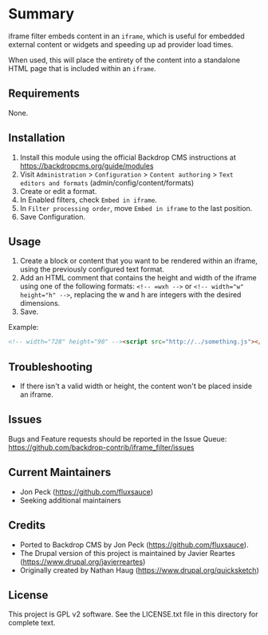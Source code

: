 # Summary

iframe filter embeds content in an `iframe`, which is useful for embedded
external content or widgets and speeding up ad provider load times.

When used, this will place the entirety of the content into a standalone HTML
page that is included within an `iframe`.

## Requirements

None.

## Installation

1. Install this module using the official Backdrop CMS instructions at
   https://backdropcms.org/guide/modules
2. Visit `Administration` > `Configuration` > `Content authoring` >
   `Text editors and formats` (admin/config/content/formats)
3. Create or edit a format.
4. In Enabled filters, check `Embed in iframe`.
5. In `Filter processing order`, move `Embed in iframe` to the last position.
6. Save Configuration.
  
## Usage

1. Create a block or content that you want to be rendered within an iframe,
   using the previously configured text format.
2. Add an HTML comment that contains the height and width of the iframe using
   one of the following formats: `<!-- =wxh -->` or
   `<!-- width="w" height="h" -->`, replacing the w and h are integers with the
   desired dimensions.
3. Save.

Example:

```html
<!-- width="728" height="90" --><script src="http://../something.js"></script>
```

## Troubleshooting

* If there isn't a valid width or height, the content won't be placed inside an iframe.

## Issues

Bugs and Feature requests should be reported in the Issue Queue:
https://github.com/backdrop-contrib/iframe_filter/issues

## Current Maintainers

- Jon Peck (https://github.com/fluxsauce)
- Seeking additional maintainers

## Credits

- Ported to Backdrop CMS by Jon Peck (https://github.com/fluxsauce).
- The Drupal version of this project is maintained by Javier Reartes (https://www.drupal.org/javierreartes)
- Originally created by Nathan Haug (https://www.drupal.org/quicksketch)

## License

This project is GPL v2 software. See the LICENSE.txt file in this directory for
complete text.
